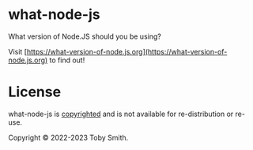 # what-node-js

What version of Node.JS should you be using?

Visit [https://what-version-of-node.js.org](https://what-version-of-node.js.org) to find out!

# License

what-node-js is [copyrighted](./LICENSE.md) and is not available for re-distribution or re-use.

Copyright © 2022-2023 Toby Smith.
